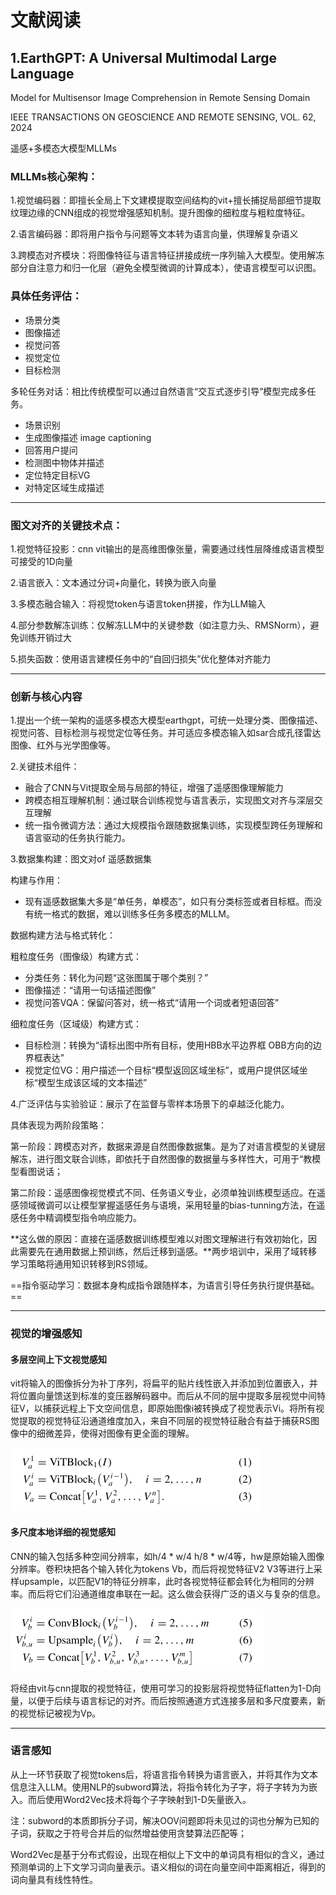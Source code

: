 # **文献阅读**

## 1.EarthGPT: A Universal Multimodal Large Language
Model for Multisensor Image Comprehension in
Remote Sensing Domain

IEEE TRANSACTIONS ON GEOSCIENCE AND REMOTE SENSING, VOL. 62, 2024

遥感+多模态大模型MLLMs

### **MLLMs核心架构：**

1.视觉编码器：即擅长全局上下文建模提取空间结构的vit+擅长捕捉局部细节提取纹理边缘的CNN组成的视觉增强感知机制。提升图像的细粒度与粗粒度特征。

2.语言编码器：即将用户指令与问题等文本转为语言向量，供理解复杂语义

3.跨模态对齐模块：将图像特征与语言特征拼接成统一序列输入大模型。使用解冻部分自注意力和归一化层（避免全模型微调的计算成本），使语言模型可以识图。

### **具体任务评估：**

- 场景分类
- 图像描述
- 视觉问答
- 视觉定位
- 目标检测

多轮任务对话：相比传统模型可以通过自然语言“交互式逐步引导”模型完成多任务。

- 场景识别
- 生成图像描述 image captioning
- 回答用户提问
- 检测图中物体并描述
- 定位特定目标VG
- 对特定区域生成描述

***

### **图文对齐的关键技术点：**

1.视觉特征投影：cnn vit输出的是高维图像张量，需要通过线性层降维成语言模型可接受的1D向量

2.语言嵌入：文本通过分词+向量化，转换为嵌入向量

3.多模态融合输入：将视觉token与语言token拼接，作为LLM输入

4.部分参数解冻训练：仅解冻LLM中的关键参数（如注意力头、RMSNorm），避免训练开销过大

5.损失函数：使用语言建模任务中的“自回归损失”优化整体对齐能力

***

### **创新与核心内容**

1.提出一个统一架构的遥感多模态大模型earthgpt，可统一处理分类、图像描述、视觉问答、目标检测与视觉定位等任务。并可适应多模态输入如sar合成孔径雷达图像、红外与光学图像等。

2.关键技术组件：

- 融合了CNN与Vit提取全局与局部的特征，增强了遥感图像理解能力
- 跨模态相互理解机制：通过联合训练视觉与语言表示，实现图文对齐与深层交互理解
- 统一指令微调方法：通过大规模指令跟随数据集训练，实现模型跨任务理解和语言驱动的任务执行能力。

3.数据集构建：图文对of 遥感数据集

构建与作用：

- 现有遥感数据集大多是“单任务，单模态”，如只有分类标签或者目标框。而没有统一格式的数据，难以训练多任务多模态的MLLM。

数据构建方法与格式转化：

粗粒度任务（图像级）构建方式：

- 分类任务：转化为问题“这张图属于哪个类别？”
- 图像描述：“请用一句话描述图像”
- 视觉问答VQA：保留问答对，统一格式“请用一个词或者短语回答”

细粒度任务（区域级）构建方式：

- 目标检测：转换为“请标出图中所有目标，使用HBB水平边界框 OBB方向的边界框表达”
- 视觉定位VG：用户描述一个目标“模型返回区域坐标”，或用户提供区域坐标“模型生成该区域的文本描述”

4.广泛评估与实验验证：展示了在监督与零样本场景下的卓越泛化能力。

具体表现为两阶段策略：

第一阶段：跨模态对齐，数据来源是自然图像数据集。是为了对语言模型的关键层解冻，进行图文联合训练，即依托于自然图像的数据量与多样性大，可用于“教模型看图说话；

第二阶段：遥感图像视觉模式不同、任务语义专业，必须单独训练模型适应。在遥感领域微调可以让模型掌握遥感任务与语境，采用轻量的bias-tunning方法，在遥感任务中精调模型指令响应能力。

**这么做的原因：直接在遥感数据训练模型难以对图文理解进行有效初始化，因此需要先在通用数据上预训练，然后迁移到遥感。**两步培训中，采用了域转移学习策略将通用知识转移到RS领域。

==指令驱动学习：数据本身构成指令跟随样本，为语言引导任务执行提供基础。==

***

### **视觉的增强感知**

#### 多层空间上下文视觉感知

vit将输入的图像拆分为补丁序列，将扁平的贴片线性嵌入并添加到位置嵌入，并将位置向量馈送到标准的变压器解码器中。而后从不同的层中提取多层视觉中间特征V，以捕获远程上下文空间信息，即原始图像i被转换成了视觉表示Vi。将所有视觉提取的视觉特征沿通道维度加入，来自不同层的视觉特征融合有益于捕获RS图像中的细微差异，使得对图像有更全面的理解。

![0630](images/vit_visual%20enhance.png)

#### **多尺度本地详细的视觉感知**

CNN的输入包括多种空间分辨率，如h/4 * w/4   h/8 * w/4等，hw是原始输入图像分辨率。卷积块把各个输入转化为tokens Vb，而后将视觉特征V2 V3等进行上采样upsample，以匹配V1的特征分辨率，此时各视觉特征都会转化为相同的分辨率。而后将它们沿通道维度串联在一起。这么做会获得广泛的语义与复杂的信息。

![0630](images/vit_multiscale%20visual%20perception.png)

将经由vit与cnn提取的视觉特征，使用可学习的投影层将视觉特征flatten为1-D向量，以便于后续与语言标记的对齐。而后按照通道方式连接多层和多尺度要素，新的视觉标记被视为Vp。

***

### 语言感知

从上一环节获取了视觉tokens后，将语言指令转换为语言嵌入，并将其作为文本信息注入LLM。使用NLP的subword算法，将指令转化为子字，将子字转为为嵌入。而后使用Word2Vec技术将每个子字映射到1-D矢量嵌入。

注：subword的本质即拆分子词，解决OOV问题即将未见过的词也分解为已知的子词，获取之于符号合并后的似然增益使用贪婪算法匹配等；

Word2Vec是基于分布式假设，出现在相似上下文中的单词具有相似的含义，通过预测单词的上下文学习词向量表示。语义相似的词在向量空间中距离相近，得到的词向量具有线性特性。
